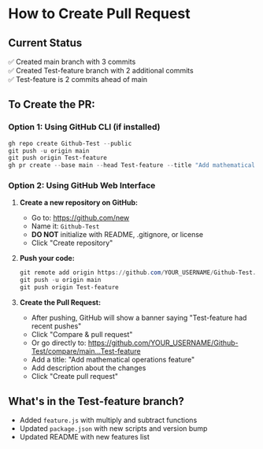 # How to Create Pull Request

## Current Status
✅ Created main branch with 3 commits  
✅ Created Test-feature branch with 2 additional commits  
✅ Test-feature is 2 commits ahead of main

## To Create the PR:

### Option 1: Using GitHub CLI (if installed)
```powershell
gh repo create Github-Test --public
git push -u origin main
git push origin Test-feature
gh pr create --base main --head Test-feature --title "Add mathematical operations feature"
```

### Option 2: Using GitHub Web Interface

1. **Create a new repository on GitHub:**
   - Go to: https://github.com/new
   - Name it: `Github-Test`
   - **DO NOT** initialize with README, .gitignore, or license
   - Click "Create repository"

2. **Push your code:**
   ```powershell
   git remote add origin https://github.com/YOUR_USERNAME/Github-Test.git
   git push -u origin main
   git push origin Test-feature
   ```

3. **Create the Pull Request:**
   - After pushing, GitHub will show a banner saying "Test-feature had recent pushes"
   - Click "Compare & pull request"
   - Or go directly to: https://github.com/YOUR_USERNAME/Github-Test/compare/main...Test-feature
   - Add a title: "Add mathematical operations feature"
   - Add description about the changes
   - Click "Create pull request"

## What's in the Test-feature branch?
- Added `feature.js` with multiply and subtract functions
- Updated `package.json` with new scripts and version bump
- Updated README with new features list

